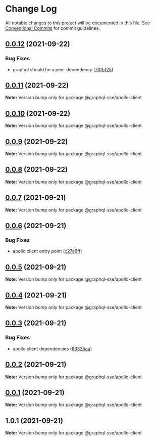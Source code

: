 # Change Log

All notable changes to this project will be documented in this file.
See [Conventional Commits](https://conventionalcommits.org) for commit guidelines.

## [0.0.12](https://github.com/faboulaws/graphql-sse/compare/@graphql-sse/apollo-client@0.0.11...@graphql-sse/apollo-client@0.0.12) (2021-09-22)


### Bug Fixes

* graphql should be a peer dependency ([70fbf25](https://github.com/faboulaws/graphql-sse/commit/70fbf251e7fb3f88829e7b281a184e045c177844))





## [0.0.11](https://github.com/faboulaws/graphql-sse/compare/@graphql-sse/apollo-client@0.0.10...@graphql-sse/apollo-client@0.0.11) (2021-09-22)

**Note:** Version bump only for package @graphql-sse/apollo-client





## [0.0.10](https://github.com/faboulaws/graphql-sse/compare/@graphql-sse/apollo-client@0.0.9...@graphql-sse/apollo-client@0.0.10) (2021-09-22)

**Note:** Version bump only for package @graphql-sse/apollo-client





## [0.0.9](https://github.com/faboulaws/graphql-sse/compare/@graphql-sse/apollo-client@0.0.8...@graphql-sse/apollo-client@0.0.9) (2021-09-22)

**Note:** Version bump only for package @graphql-sse/apollo-client





## [0.0.8](https://github.com/faboulaws/graphql-sse/compare/@graphql-sse/apollo-client@0.0.7...@graphql-sse/apollo-client@0.0.8) (2021-09-22)

**Note:** Version bump only for package @graphql-sse/apollo-client





## [0.0.7](https://github.com/faboulaws/graphql-sse/compare/@graphql-sse/apollo-client@0.0.6...@graphql-sse/apollo-client@0.0.7) (2021-09-21)

**Note:** Version bump only for package @graphql-sse/apollo-client





## [0.0.6](https://github.com/faboulaws/graphql-sse/compare/@graphql-sse/apollo-client@0.0.5...@graphql-sse/apollo-client@0.0.6) (2021-09-21)


### Bug Fixes

* apollo client entry point ([c27a6ff](https://github.com/faboulaws/graphql-sse/commit/c27a6ff86c3b815d6c1700a56571e46721a4440b))





## [0.0.5](https://github.com/faboulaws/graphql-sse/compare/@graphql-sse/apollo-client@0.0.4...@graphql-sse/apollo-client@0.0.5) (2021-09-21)

**Note:** Version bump only for package @graphql-sse/apollo-client





## [0.0.4](https://github.com/faboulaws/graphql-sse/compare/@graphql-sse/apollo-client@0.0.3...@graphql-sse/apollo-client@0.0.4) (2021-09-21)

**Note:** Version bump only for package @graphql-sse/apollo-client





## [0.0.3](https://github.com/faboulaws/graphql-sse/compare/@graphql-sse/apollo-client@0.0.2...@graphql-sse/apollo-client@0.0.3) (2021-09-21)


### Bug Fixes

* apollo client dependencies ([63335ca](https://github.com/faboulaws/graphql-sse/commit/63335cafc8d65aed210c48a14bcbdf9c156ef088))





## [0.0.2](https://github.com/faboulaws/graphql-sse/compare/@graphql-sse/apollo-client@0.0.1...@graphql-sse/apollo-client@0.0.2) (2021-09-21)

**Note:** Version bump only for package @graphql-sse/apollo-client





## [0.0.1](https://github.com/faboulaws/graphql-sse/compare/@graphql-sse/apollo-client@1.0.1...@graphql-sse/apollo-client@0.0.1) (2021-09-21)

**Note:** Version bump only for package @graphql-sse/apollo-client





## 1.0.1 (2021-09-21)

**Note:** Version bump only for package @graphql-sse/apollo-client
